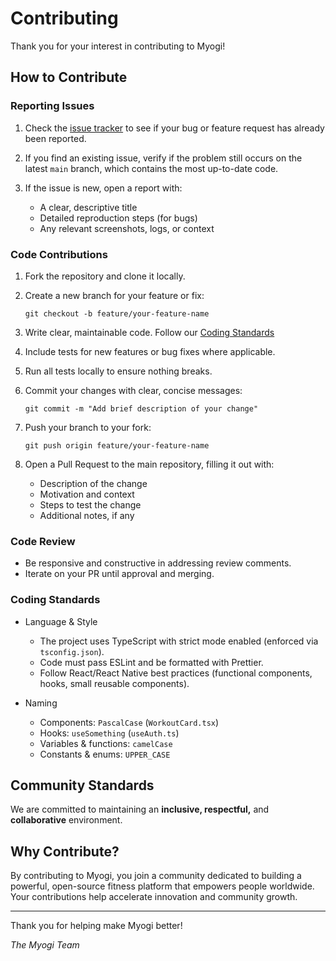 # Contributing

Thank you for your interest in contributing to Myogi!

## How to Contribute

### Reporting Issues

1. Check the [issue tracker](https://github.com/madebylucke/myogi/issues) to see if your bug or feature request has already been reported.

2. If you find an existing issue, verify if the problem still occurs on the latest `main` branch, which contains the most up-to-date code.

3. If the issue is new, open a report with:
   - A clear, descriptive title
   - Detailed reproduction steps (for bugs)
   - Any relevant screenshots, logs, or context

### Code Contributions

1. Fork the repository and clone it locally.
2. Create a new branch for your feature or fix:

   `git checkout -b feature/your-feature-name`

3. Write clear, maintainable code. Follow our [Coding Standards](#coding-standards)

4. Include tests for new features or bug fixes where applicable.

5. Run all tests locally to ensure nothing breaks.

6. Commit your changes with clear, concise messages:

   `git commit -m "Add brief description of your change"`

7. Push your branch to your fork:

   `git push origin feature/your-feature-name`

8. Open a Pull Request to the main repository, filling it out with:

   - Description of the change
   - Motivation and context
   - Steps to test the change
   - Additional notes, if any

### Code Review

- Be responsive and constructive in addressing review comments.
- Iterate on your PR until approval and merging.

### Coding Standards

- Language & Style

  - The project uses TypeScript with strict mode enabled (enforced via `tsconfig.json`).
  - Code must pass ESLint and be formatted with Prettier.
  - Follow React/React Native best practices (functional components, hooks, small reusable components).

- Naming
  - Components: `PascalCase` (`WorkoutCard.tsx`)
  - Hooks: `useSomething` (`useAuth.ts`)
  - Variables & functions: `camelCase`
  - Constants & enums: `UPPER_CASE`

## Community Standards

We are committed to maintaining an **inclusive, respectful,** and **collaborative** environment.

## Why Contribute?

By contributing to Myogi, you join a community dedicated to building a powerful, open-source fitness platform that empowers people worldwide. Your contributions help accelerate innovation and community growth.

---

Thank you for helping make Myogi better!

_The Myogi Team_
